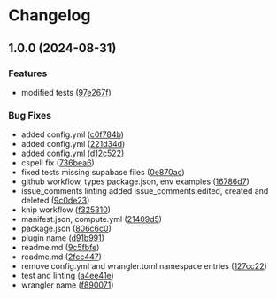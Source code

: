 # Changelog

## 1.0.0 (2024-08-31)


### Features

* modified tests ([97e267f](https://github.com/Meniole/issue-comment-embeddings/commit/97e267f801ce4e6bd29bbe967de3df4fc3b1942a))


### Bug Fixes

* added config.yml ([c0f784b](https://github.com/Meniole/issue-comment-embeddings/commit/c0f784b20e59c2c4714805331c7ae9034fd73f73))
* added config.yml ([221d34d](https://github.com/Meniole/issue-comment-embeddings/commit/221d34d801af6ebd764028be4a5c6200a18b776e))
* added config.yml ([d12c522](https://github.com/Meniole/issue-comment-embeddings/commit/d12c522291db36dcf6aea72e5759e1a055185d8f))
* cspell fix ([736bea6](https://github.com/Meniole/issue-comment-embeddings/commit/736bea6172444fdf783ffff729879d8278ff82f3))
* fixed tests missing supabase files ([0e870ac](https://github.com/Meniole/issue-comment-embeddings/commit/0e870ac50eb68249edf5fc4e46fd509425dd7bbb))
* github workflow, types package.json, env examples ([16786d7](https://github.com/Meniole/issue-comment-embeddings/commit/16786d76ee7a598c885f15af1baeadcf6a471b2c))
* issue_comments linting added issue_comments:edited, created and deleted ([9c0de23](https://github.com/Meniole/issue-comment-embeddings/commit/9c0de237048ce30bf4254960c443bf3938037dce))
* knip workflow ([f325310](https://github.com/Meniole/issue-comment-embeddings/commit/f3253109c290c9fce6d14e6a2e1e328133ac6f81))
* manifest.json, compute.yml ([21409d5](https://github.com/Meniole/issue-comment-embeddings/commit/21409d530c3aad6ff2676fc813314e5b29c1a533))
* package.json ([806c6c0](https://github.com/Meniole/issue-comment-embeddings/commit/806c6c0b393a9b87741a6341fa65bc5b3d22cb15))
* plugin name ([d91b991](https://github.com/Meniole/issue-comment-embeddings/commit/d91b991d717b7fb0b73359ca29ae6de08a1074b9))
* readme.md ([9c5fbfe](https://github.com/Meniole/issue-comment-embeddings/commit/9c5fbfe9ca46eb842779468c85d329b9f941fb82))
* readme.md ([2fec447](https://github.com/Meniole/issue-comment-embeddings/commit/2fec44786526e7c10faaa2c13c4349e1232cf5bd))
* remove config.yml and wrangler.toml namespace entries ([127cc22](https://github.com/Meniole/issue-comment-embeddings/commit/127cc225903c3fe3ca934e8407df4eb9c27e378c))
* test and linting ([a4ee41e](https://github.com/Meniole/issue-comment-embeddings/commit/a4ee41e6fca8723ce2fddc96b1171c89cfe7d5b7))
* wrangler name ([f890071](https://github.com/Meniole/issue-comment-embeddings/commit/f890071c01c5bb1d611a5b7aa07cba84f4546251))
